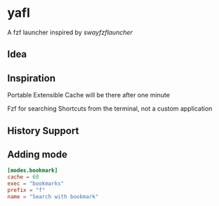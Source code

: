 # yafl

A fzf launcher inspired by _swayfzflauncher_

## Idea

## Inspiration
Portable
Extensible
Cache will be there after one minute

Fzf for searching
Shortcuts from the terminal, not a custom application

## History Support

## Adding mode

``` toml
[modes.bookmark]
cache = 60
exec = "bookmarks"
prefix = "f"
name = "Search with bookmark"
```

